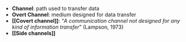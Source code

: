 - **Channel**: path used to transfer data
- **Overt Channel**: medium designed for data transfer
- **[[Covert channel]]**: “*A communication channel not designed for any kind of information transfer*” (Lampson, 1973)
- **[[Side channels]]**
